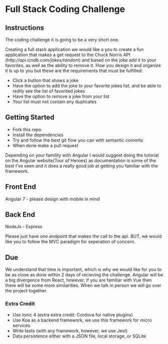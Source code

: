 # Full Stack Coding Challenge

## Instructions

The coding challenge it is going to be a very short one.

Creating a full stack application we would like a you to create a fun application that makes a get request to the Chuck Norris API (http:*//api.icndb.com/jokes/random*) and based on the joke add it to your favorites, as well as the ability to remove it. How you design it and organize it is up to you but these are the requirements that must be fulfilled:
- Click a button that shows a joke
- Have the option to add the joke to your favorite jokes list, and be able to redily see the list of favorited jokes
- Have the option to remove a joke from your list
- Your list must not contain any duplicates

## Getting Started

- Fork this repo
- Install the dependencies
- Try and follow the best git flow you can with semantic commits
- When done make a pull request

Depending on your famility with Angular I would suggest doing the tutorial on the Angular website(Tour of Heroes) as documentation is some of the best I've seen and it does a really good job at getting you familiar with the framework.

## Front End

Angular 7 - please design with mobile in mind

## Back End

NodeJs - Express

Please just have _one_ endpoint that makes the call to the api. BUT, we would like you to follow the MVC paradigm for seperation of concern.  

## Due 

We understand that time is important, which is why we would like for you to be as close as done within 2 days of recieving the challenge. Angular will be a big divergence from React, however, if you are familiar with Vue then there will be some more similarities. When we talk in person we will go over the project together.



### Extra Credit

- Use Ionic 4 (extra extra credit: Cordova for native plugins)
- Use Koa as a backend framework, we use this framework for micro services
- Write tests (with any framework, however, we use Jest)
- Data persistence either with a JSON file, local storage, or SQLite
